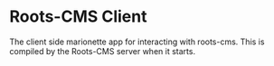 # Roots-CMS Client

The client side marionette app for interacting with roots-cms. This is compiled by the Roots-CMS server when it starts.

